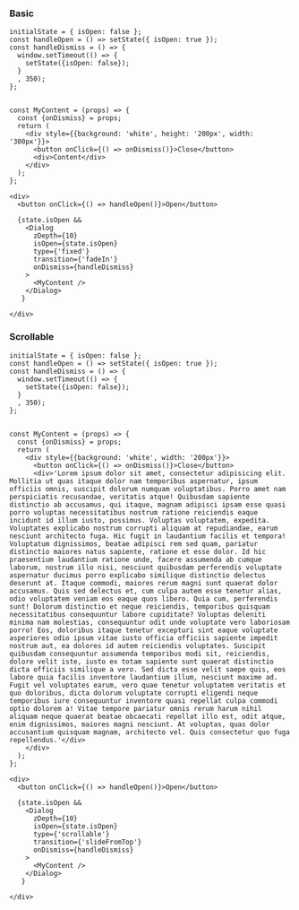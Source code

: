 ### Basic

    initialState = { isOpen: false };
    const handleOpen = () => setState({ isOpen: true });
    const handleDismiss = () => {
      window.setTimeout(() => {
        setState({isOpen: false});
      }
      , 350);
    };


    const MyContent = (props) => {
      const {onDismiss} = props;
      return (
        <div style={{background: 'white', height: '200px', width: '300px'}}>
          <button onClick={() => onDismiss()}>Close</button>
          <div>Content</div>
        </div>
      );
    };

    <div>
      <button onClick={() => handleOpen()}>Open</button>

      {state.isOpen &&
        <Dialog
          zDepth={10}
          isOpen={state.isOpen}
          type={'fixed'}
          transition={'fadeIn'}
          onDismiss={handleDismiss}
        >
          <MyContent />
        </Dialog>
       }

    </div>

### Scrollable

    initialState = { isOpen: false };
    const handleOpen = () => setState({ isOpen: true });
    const handleDismiss = () => {
      window.setTimeout(() => {
        setState({isOpen: false});
      }
      , 350);
    };


    const MyContent = (props) => {
      const {onDismiss} = props;
      return (
        <div style={{background: 'white', width: '200px'}}>
          <button onClick={() => onDismiss()}>Close</button>
          <div>'Lorem ipsum dolor sit amet, consectetur adipisicing elit. Mollitia ut quas itaque dolor nam temporibus aspernatur, ipsum officiis omnis, suscipit dolorum numquam voluptatibus. Porro amet nam perspiciatis recusandae, veritatis atque! Quibusdam sapiente distinctio ab accusamus, qui itaque, magnam adipisci ipsam esse quasi porro voluptas necessitatibus nostrum ratione reiciendis eaque incidunt id illum iusto, possimus. Voluptas voluptatem, expedita. Voluptates explicabo nostrum corrupti aliquam at repudiandae, earum nesciunt architecto fuga. Hic fugit in laudantium facilis et tempora! Voluptatum dignissimos, beatae adipisci rem sed quam, pariatur distinctio maiores natus sapiente, ratione et esse dolor. Id hic praesentium laudantium ratione unde, facere assumenda ab cumque laborum, nostrum illo nisi, nesciunt quibusdam perferendis voluptate aspernatur ducimus porro explicabo similique distinctio delectus deserunt at. Itaque commodi, maiores rerum magni sunt quaerat dolor accusamus. Quis sed delectus et, cum culpa autem esse tenetur alias, odio voluptatem veniam eos eaque quos libero. Quia cum, perferendis sunt! Dolorum distinctio et neque reiciendis, temporibus quisquam necessitatibus consequuntur labore cupiditate? Voluptas deleniti minima nam molestias, consequuntur odit unde voluptate vero laboriosam porro! Eos, doloribus itaque tenetur excepturi sint eaque voluptate asperiores odio ipsum vitae iusto officia officiis sapiente impedit nostrum aut, ea dolores id autem reiciendis voluptates. Suscipit quibusdam consequuntur assumenda temporibus modi sit, reiciendis, dolore velit iste, iusto ex totam sapiente sunt quaerat distinctio dicta officiis similique a vero. Sed dicta esse velit saepe quis, eos labore quia facilis inventore laudantium illum, nesciunt maxime ad. Fugit vel voluptates earum, vero quae tenetur voluptatem veritatis et quo doloribus, dicta dolorum voluptate corrupti eligendi neque temporibus iure consequuntur inventore quasi repellat culpa commodi optio dolorem a! Vitae tempore pariatur omnis rerum harum nihil aliquam neque quaerat beatae obcaecati repellat illo est, odit atque, enim dignissimos, maiores magni nesciunt. At voluptas, quas dolor accusantium quisquam magnam, architecto vel. Quis consectetur quo fuga repellendus.'</div>
        </div>
      );
    };

    <div>
      <button onClick={() => handleOpen()}>Open</button>

      {state.isOpen &&
        <Dialog
          zDepth={10}
          isOpen={state.isOpen}
          type={'scrollable'}
          transition={'slideFromTop'}
          onDismiss={handleDismiss}
        >
          <MyContent />
        </Dialog>
       }

    </div>

